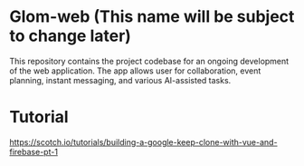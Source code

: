 # Glom-web (This name will be subject to change later)
This repository contains the project codebase for an ongoing development of the web application. The app allows user for collaboration, event planning, instant messaging, and various AI-assisted tasks.

# Tutorial
https://scotch.io/tutorials/building-a-google-keep-clone-with-vue-and-firebase-pt-1